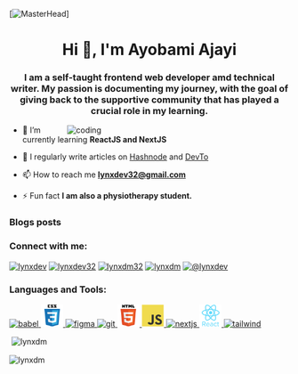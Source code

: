 [![MasterHead](https://www.google.com/url?sa=i&url=https%3A%2F%2Fwww.pexels.com%2Fphoto%2Flines-of-code-2653362%2F&psig=AOvVaw1POwRSArSyThVigOuE9Ans&ust=1703954443541000&source=images&cd=vfe&ved=0CBIQjRxqFwoTCND6sPeWtYMDFQAAAAAdAAAAABAE)]
<h1 align="center">Hi 👋, I'm Ayobami Ajayi</h1>
<h3 align="center">I am a self-taught frontend web developer amd technical writer. My passion is documenting my journey, with the goal of giving back to the supportive community that has played a crucial role in my learning.</h3>
<img align="right" alt="coding" width="400" src="https://camo.githubusercontent.com/19db51af5f90f1b152bc0b9078f5fe97053955be5074f03f17019c70345bdcdb/68747470733a2f2f6d69726f2e6d656469756d2e636f6d2f6d61782f313336302f302a37513379765349765f7430696f4a2d5a2e676966"/>

- 🌱 I’m currently learning **ReactJS and NextJS**

- 📝 I regularly write articles on [Hashnode](https://lynxdev.hashnode.dev) and [DevTo](https://dev.to/lynxdev32)

- 📫 How to reach me **lynxdev32@gmail.com**

- ⚡ Fun fact **I am also a physiotherapy student.**

### Blogs posts
<!-- BLOG-POST-LIST:START -->
<!-- BLOG-POST-LIST:END -->

<h3 align="left">Connect with me:</h3>
<p align="left">
<a href="https://codepen.io/lynxdev" target="blank"><img align="center" src="https://raw.githubusercontent.com/rahuldkjain/github-profile-readme-generator/master/src/images/icons/Social/codepen.svg" alt="lynxdev" height="30" width="40" /></a>
<a href="https://dev.to/lynxdev32" target="blank"><img align="center" src="https://raw.githubusercontent.com/rahuldkjain/github-profile-readme-generator/master/src/images/icons/Social/devto.svg" alt="lynxdev32" height="30" width="40" /></a>
<a href="https://twitter.com/lynxdm32" target="blank"><img align="center" src="https://raw.githubusercontent.com/rahuldkjain/github-profile-readme-generator/master/src/images/icons/Social/twitter.svg" alt="lynxdm32" height="30" width="40" /></a>
<a href="https://instagram.com/lynxdm" target="blank"><img align="center" src="https://raw.githubusercontent.com/rahuldkjain/github-profile-readme-generator/master/src/images/icons/Social/instagram.svg" alt="lynxdm" height="30" width="40" /></a>
<a href="https://hashnode.com/@lynxdev" target="blank"><img align="center" src="https://raw.githubusercontent.com/rahuldkjain/github-profile-readme-generator/master/src/images/icons/Social/hashnode.svg" alt="@lynxdev" height="30" width="40" /></a>
</p>

<h3 align="left">Languages and Tools:</h3>
<p align="left"> <a href="https://babeljs.io/" target="_blank" rel="noreferrer"> <img src="https://www.vectorlogo.zone/logos/babeljs/babeljs-icon.svg" alt="babel" width="40" height="40"/> </a> <a href="https://www.w3schools.com/css/" target="_blank" rel="noreferrer"> <img src="https://raw.githubusercontent.com/devicons/devicon/master/icons/css3/css3-original-wordmark.svg" alt="css3" width="40" height="40"/> </a> <a href="https://www.figma.com/" target="_blank" rel="noreferrer"> <img src="https://www.vectorlogo.zone/logos/figma/figma-icon.svg" alt="figma" width="40" height="40"/> </a> <a href="https://git-scm.com/" target="_blank" rel="noreferrer"> <img src="https://www.vectorlogo.zone/logos/git-scm/git-scm-icon.svg" alt="git" width="40" height="40"/> </a> <a href="https://www.w3.org/html/" target="_blank" rel="noreferrer"> <img src="https://raw.githubusercontent.com/devicons/devicon/master/icons/html5/html5-original-wordmark.svg" alt="html5" width="40" height="40"/> </a> <a href="https://developer.mozilla.org/en-US/docs/Web/JavaScript" target="_blank" rel="noreferrer"> <img src="https://raw.githubusercontent.com/devicons/devicon/master/icons/javascript/javascript-original.svg" alt="javascript" width="40" height="40"/> </a> <a href="https://nextjs.org/" target="_blank" rel="noreferrer"> <img src="https://cdn.worldvectorlogo.com/logos/nextjs-2.svg" alt="nextjs" width="40" height="40"/> </a> <a href="https://reactjs.org/" target="_blank" rel="noreferrer"> <img src="https://raw.githubusercontent.com/devicons/devicon/master/icons/react/react-original-wordmark.svg" alt="react" width="40" height="40"/> </a> <a href="https://tailwindcss.com/" target="_blank" rel="noreferrer"> <img src="https://www.vectorlogo.zone/logos/tailwindcss/tailwindcss-icon.svg" alt="tailwind" width="40" height="40"/> </a> </p>

<p>&nbsp;<img align="center" src="https://github-readme-stats.vercel.app/api?username=lynxdm&show_icons=true&locale=en" alt="lynxdm" /></p>

<p><img align="center" src="https://github-readme-streak-stats.herokuapp.com/?user=lynxdm&" alt="lynxdm" /></p>

